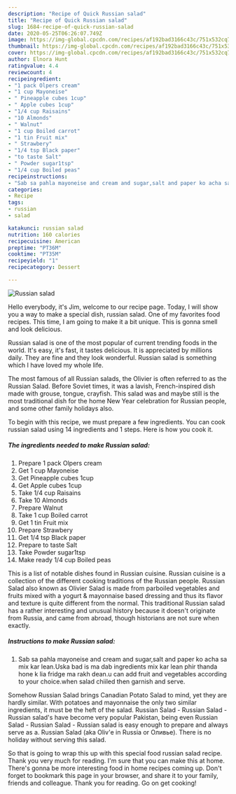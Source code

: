 ```yaml
---
description: "Recipe of Quick Russian salad"
title: "Recipe of Quick Russian salad"
slug: 1684-recipe-of-quick-russian-salad
date: 2020-05-25T06:26:07.749Z
image: https://img-global.cpcdn.com/recipes/af192bad3166c43c/751x532cq70/russian-salad-recipe-main-photo.jpg
thumbnail: https://img-global.cpcdn.com/recipes/af192bad3166c43c/751x532cq70/russian-salad-recipe-main-photo.jpg
cover: https://img-global.cpcdn.com/recipes/af192bad3166c43c/751x532cq70/russian-salad-recipe-main-photo.jpg
author: Elnora Hunt
ratingvalue: 4.4
reviewcount: 4
recipeingredient:
- "1 pack Olpers cream"
- "1 cup Mayoneise"
- " Pineapple cubes 1cup"
- " Apple cubes 1cup"
- "1/4 cup Raisains"
- "10 Almonds"
- " Walnut"
- "1 cup Boiled carrot"
- "1 tin Fruit mix"
- " Strawbery"
- "1/4 tsp Black paper"
- "to taste Salt"
- " Powder sugar1tsp"
- "1/4 cup Boiled peas"
recipeinstructions:
- "Sab sa pahla mayoneise and cream and sugar,salt and paper ko acha sa mix kar lean.Uska bad is ma dab ingredients mix kar lean phir thanda hone k lia fridge ma rakh dean.u can add fruit and vegetables according to your choice.when salad chiiled then garnish and serve."
categories:
- Recipe
tags:
- russian
- salad

katakunci: russian salad 
nutrition: 160 calories
recipecuisine: American
preptime: "PT36M"
cooktime: "PT35M"
recipeyield: "1"
recipecategory: Dessert

---
```



![Russian salad](https://img-global.cpcdn.com/recipes/af192bad3166c43c/751x532cq70/russian-salad-recipe-main-photo.jpg)

Hello everybody, it's Jim, welcome to our recipe page. Today, I will show you a way to make a special dish, russian salad. One of my favorites food recipes. This time, I am going to make it a bit unique. This is gonna smell and look delicious.

Russian salad is one of the most popular of current trending foods in the world. It's easy, it's fast, it tastes delicious. It is appreciated by millions daily. They are fine and they look wonderful. Russian salad is something which I have loved my whole life.

The most famous of all Russian salads, the Olivier is often referred to as the Russian Salad. Before Soviet times, it was a lavish, French-inspired dish made with grouse, tongue, crayfish. This salad was and maybe still is the most traditional dish for the home New Year celebration for Russian people, and some other family holidays also.


To begin with this recipe, we must prepare a few ingredients. You can cook russian salad using 14 ingredients and 1 steps. Here is how you cook it.

<!--inarticleads1-->

##### The ingredients needed to make Russian salad:

1. Prepare 1 pack Olpers cream
1. Get 1 cup Mayoneise
1. Get  Pineapple cubes 1cup
1. Get  Apple cubes 1cup
1. Take 1/4 cup Raisains
1. Take 10 Almonds
1. Prepare  Walnut
1. Take 1 cup Boiled carrot
1. Get 1 tin Fruit mix
1. Prepare  Strawbery
1. Get 1/4 tsp Black paper
1. Prepare to taste Salt
1. Take  Powder sugar1tsp
1. Make ready 1/4 cup Boiled peas


This is a list of notable dishes found in Russian cuisine. Russian cuisine is a collection of the different cooking traditions of the Russian people. Russian Salad also known as Olivier Salad is made from parboiled vegetables and fruits mixed with a yogurt &amp; mayonnaise based dressing and thus its flavor and texture is quite different from the normal. This traditional Russian salad has a rather interesting and unusual history because it doesn&#39;t originate from Russia, and came from abroad, though historians are not sure when exactly. 

<!--inarticleads2-->

##### Instructions to make Russian salad:

1. Sab sa pahla mayoneise and cream and sugar,salt and paper ko acha sa mix kar lean.Uska bad is ma dab ingredients mix kar lean phir thanda hone k lia fridge ma rakh dean.u can add fruit and vegetables according to your choice.when salad chiiled then garnish and serve.


Somehow Russian Salad brings Canadian Potato Salad to mind, yet they are hardly similar. With potatoes and mayonnaise the only two similar ingredients, it must be the heft of the salad. Russian Salad - Russian Salad - Russian salad&#39;s have become very popular Pakistan, being even Russian Salad - Russian Salad - Russian salad is easy enough to prepare and always serve as a. Russian Salad (aka Oliv&#39;e in Russia or Оливье). There is no holiday without serving this salad. 

So that is going to wrap this up with this special food russian salad recipe. Thank you very much for reading. I'm sure that you can make this at home. There's gonna be more interesting food in home recipes coming up. Don't forget to bookmark this page in your browser, and share it to your family, friends and colleague. Thank you for reading. Go on get cooking!
